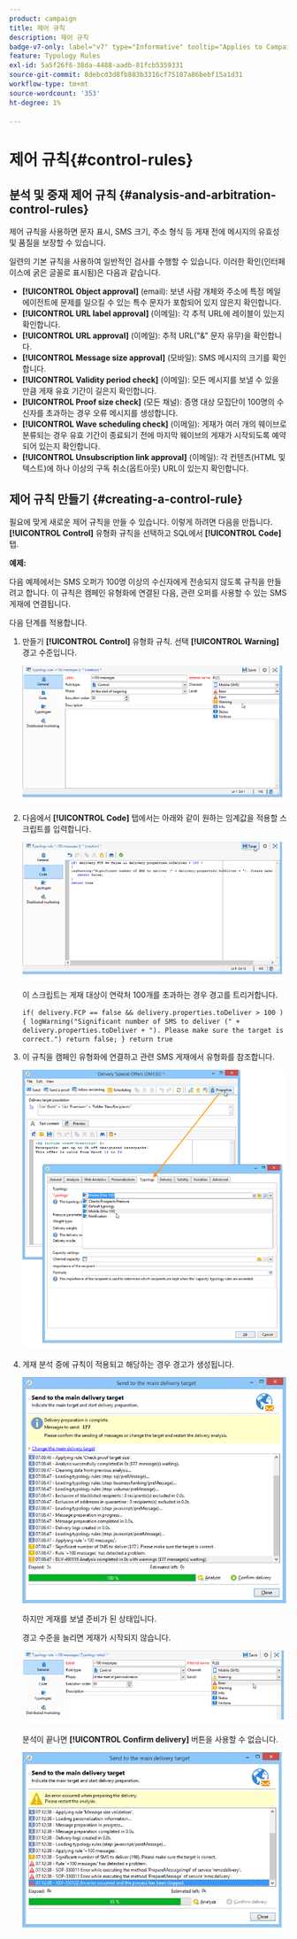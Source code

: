 ```yaml
---
product: campaign
title: 제어 규칙
description: 제어 규칙
badge-v7-only: label="v7" type="Informative" tooltip="Applies to Campaign Classic v7 only"
feature: Typology Rules
exl-id: 5a5f26f6-38da-4488-aadb-81fcb5359331
source-git-commit: 8debcd3d8fb883b3316cf75187a86bebf15a1d31
workflow-type: tm+mt
source-wordcount: '353'
ht-degree: 1%

---
```


# 제어 규칙{#control-rules}

## 분석 및 중재 제어 규칙 {#analysis-and-arbitration-control-rules}

제어 규칙을 사용하면 문자 표시, SMS 크기, 주소 형식 등 게재 전에 메시지의 유효성 및 품질을 보장할 수 있습니다.

일련의 기본 규칙을 사용하여 일반적인 검사를 수행할 수 있습니다. 이러한 확인(인터페이스에 굵은 글꼴로 표시됨)은 다음과 같습니다.

* **[!UICONTROL Object approval]** (email): 보낸 사람 개체와 주소에 특정 메일 에이전트에 문제를 일으킬 수 있는 특수 문자가 포함되어 있지 않은지 확인합니다.
* **[!UICONTROL URL label approval]** (이메일): 각 추적 URL에 레이블이 있는지 확인합니다.
* **[!UICONTROL URL approval]** (이메일): 추적 URL(&quot;&amp;&quot; 문자 유무)을 확인합니다.
* **[!UICONTROL Message size approval]** (모바일): SMS 메시지의 크기를 확인합니다.
* **[!UICONTROL Validity period check]** (이메일): 모든 메시지를 보낼 수 있을 만큼 게재 유효 기간이 길은지 확인합니다.
* **[!UICONTROL Proof size check]** (모든 채널): 증명 대상 모집단이 100명의 수신자를 초과하는 경우 오류 메시지를 생성합니다.
* **[!UICONTROL Wave scheduling check]** (이메일): 게재가 여러 개의 웨이브로 분류되는 경우 유효 기간이 종료되기 전에 마지막 웨이브의 게재가 시작되도록 예약되어 있는지 확인합니다.
* **[!UICONTROL Unsubscription link approval]** (이메일): 각 컨텐츠(HTML 및 텍스트)에 하나 이상의 구독 취소(옵트아웃) URL이 있는지 확인합니다.

## 제어 규칙 만들기 {#creating-a-control-rule}

필요에 맞게 새로운 제어 규칙을 만들 수 있습니다. 이렇게 하려면 다음을 만듭니다. **[!UICONTROL Control]** 유형화 규칙을 선택하고 SQL에서 **[!UICONTROL Code]** 탭.

**예제:**

다음 예제에서는 SMS 오퍼가 100명 이상의 수신자에게 전송되지 않도록 규칙을 만들려고 합니다. 이 규칙은 캠페인 유형화에 연결된 다음, 관련 오퍼를 사용할 수 있는 SMS 게재에 연결됩니다.

다음 단계를 적용합니다.

1. 만들기 **[!UICONTROL Control]** 유형화 규칙. 선택 **[!UICONTROL Warning]** 경고 수준입니다.

   ![](assets/campaign_opt_create_control_01.png)

1. 다음에서 **[!UICONTROL Code]** 탭에서는 아래와 같이 원하는 임계값을 적용할 스크립트를 입력합니다.

   ![](assets/campaign_opt_create_control_02.png)

   이 스크립트는 게재 대상이 연락처 100개를 초과하는 경우 경고를 트리거합니다.

   ```
   if( delivery.FCP == false && delivery.properties.toDeliver > 100 ) { logWarning("Significant number of SMS to deliver (" + delivery.properties.toDeliver + "). Please make sure the target is correct.") return false; } return true
   ```

1. 이 규칙을 캠페인 유형화에 연결하고 관련 SMS 게재에서 유형화를 참조합니다.

   ![](assets/campaign_opt_create_control_03.png)

1. 게재 분석 중에 규칙이 적용되고 해당하는 경우 경고가 생성됩니다.

   ![](assets/campaign_opt_create_control_04.png)

   하지만 게재를 보낼 준비가 된 상태입니다.

   경고 수준을 늘리면 게재가 시작되지 않습니다.

   ![](assets/campaign_opt_create_control_05.png)

   분석이 끝나면 **[!UICONTROL Confirm delivery]** 버튼을 사용할 수 없습니다.

   ![](assets/campaign_opt_create_control_06.png)

